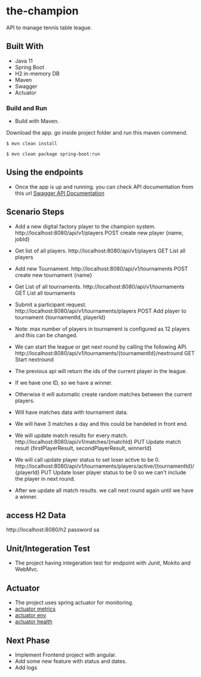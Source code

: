 # the-champion
API to manage tennis table league.

## Built With
* Java 11
* Spring Boot
* H2 in-memory DB
* Maven
* Swagger
* Actuator

### Build and Run
* Build with Maven.

Download the app. go inside project folder and run this maven commend.

`$ mvn clean install`

`$ mvn clean package spring-boot:run`

## Using the endpoints
* Once the app is up and running. you can check API documentation from this url
[Swagger API Documentation](http://localhost:8080/swagger-ui.html)

## Scenario Steps
* Add a new digital factory player to the champion system.
	http://localhost:8080/api/v1/players  	  					POST create new player {name, jobId}
* Get list of all players.
	http://localhost:8080/api/v1/players      					GET  List all players 
* Add new Tournament.
	http://localhost:8080/api/v1/tournaments  	  				POST create new tournament {name}
* Get List of all tournaments.
	http://localhost:8080/api/v1/tournaments  	  				GET List all tournaments
* Submit a participant request.
	http://localhost:8080/api/v1/tournaments/players  	  		POST Add player to tournament {tournamentId, playerId}

* Note: max number of players in tournament is configured as 12 players and this can be changed.
* We can start the league or get next round by calling the following API.
	http://localhost:8080/api/v1/tournaments/{tournamentId}/nextround  	  GET Start nextround
* The previous api will return the ids of the current player in the league.
* If we have one ID, so we have a winner.
* Otherwise it will automatic create random matches between the current players.
* Will have matches data with tournament data.
* We will have 3 matches a day and this could be handeled in front end.
* We will update match results for every match.
	http://localhost:8080/api/v1/matches/{matchId} 	  			PUT Update match result {firstPlayerResult, secondPlayerResult, winnerId}
* We will call update player status to set loser active to be 0.
	http://localhost:8080/api/v1/tournaments/players/active/{tournamentId}/{playerId} 	 PUT Update loser player status to be 0 so we can't include the player in next round.
* After we update all match results. we call next round again until we have a winner.

## access H2 Data 
http://localhost:8080/h2  password sa


## Unit/Integeration Test
* The project having integeration test for endpoint with Junit, Mokito and WebMvc.

## Actuator
* The project uses spring actuator for monitoring.
* [actuator metrics](http://localhost:8080/actuator/metrics)
* [actuator env](http://localhost:8080/actuator/env)
* [actuator health](http://localhost:8080/actuator/health)

## Next Phase 
* Implement Frontend project with angular.
* Add some new feature with status and dates.
* Add logs 


